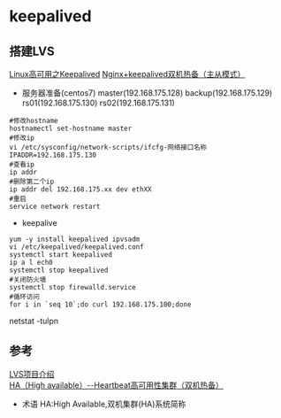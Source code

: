 # keepalived

## 搭建LVS

[Linux高可用之Keepalived](https://www.jianshu.com/p/b050d8861fc1)
[Nginx+keepalived双机热备（主从模式）](https://www.cnblogs.com/kevingrace/p/6138185.html)

* 服务器准备(centos7)
  master(192.168.175.128)
  backup(192.168.175.129)
  rs01(192.168.175.130)
  rs02(192.168.175.131)

```
#修改hostname
hostnamectl set-hostname master
#修改ip
vi /etc/sysconfig/network-scripts/ifcfg-网络接口名称
IPADDR=192.168.175.130
#查看ip
ip addr
#删除第二个ip
ip addr del 192.168.175.xx dev ethXX
#重启
service network restart
```

* keepalive

```
yum -y install keepalived ipvsadm 
vi /etc/keepalived/keepalived.conf
systemctl start keepalived
ip a l ech0
systemctl stop keepalived
#关闭防火墙
systemctl stop firewalld.service
#循环访问
for i in `seq 10`;do curl 192.168.175.100;done

```

netstat -tulpn

## 参考

[LVS项目介绍](http://www.linuxvirtualserver.org/zh/lvs1.html)  
[HA（High available）--Heartbeat高可用性集群（双机热备）](https://www.cnblogs.com/wylhome/p/6014628.html)

* 术语
  HA:High Available,双机集群\(HA\)系统简称



